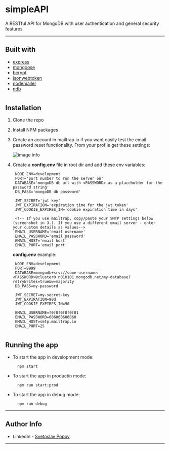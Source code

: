 # simpleAPI
A RESTful API for MongoDB with user authentication and general security features

---

## Built with
- [express](https://www.npmjs.com/package/express)
- [mongoose](https://www.npmjs.com/package/mongoose)
- [bcrypt](https://www.npmjs.com/package/bcrypt)
- [jsonwebtoken](https://www.npmjs.com/package/jsonwebtoken)
- [nodemailer](https://www.npmjs.com/package/nodemailer)
- [ndb](https://www.npmjs.com/package/ndb)

#

## Installation
1. Clone the repo

2. Install NPM packages

3. Create an account in mailtrap.io if you want easily test the email password reset functionality. 
   From your profile get these settings:
   
   ![image info](https://res.cloudinary.com/dghpuejpt/image/upload/v1599932884/simpleAPI/1_duehml.png)

4. Create a **config.env** file in root dir and add these env variables:

        NODE_ENV=development
        PORT='port number to run the server on'
        DATABASE='mongoDB db url with <PASSWORD> as a placeholder for the password string'
        DB_PASS='mongoDB db password'

        JWT_SECRET='jwt key'
        JWT_EXPIRATION='expiration time for the jwt token'
        JWT_COOKIE_EXPIRES_IN='cookie expiration time in days'
        
        <!-- If you use mailtrap, copy/paste your SMTP settings below (screenshot in 3.). If you use a different email server - enter your custom details as values-->
        EMAIL_USERNAME='email username'
        EMAIL_PASSWORD='email password'
        EMAIL_HOST='email host'
        EMAIL_PORT='email port'

    **config.env** example:

        NODE_ENV=development
        PORT=9999
        DATABASE=mongodb+srv://some-username:<PASSWORD>@cluster0.n010101.mongodb.net/my-database?retryWrites=true&w=majority
        DB_PASS=my-password
        
        JWT_SECRET=my-secret-key
        JWT_EXPIRATION=90d
        JWT_COOKIE_EXPIRES_IN=90

        EMAIL_USERNAME=f0f0f0f0f0f01
        EMAIL_PASSWORD=606060606060
        EMAIL_HOST=smtp.mailtrap.io
        EMAIL_PORT=25
#

## Running the app

- To start the app in development mode:

        npm start

- To start the app in productin mode:
  
        npm run start:prod

- To start the app in debug mode:

        npm run debug

---


## Author Info

- LinkedIn - [Svetoslav Popov](https://www.linkedin.com/in/s-popov/)
---